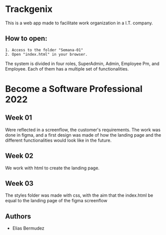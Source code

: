 # Trackgenix
This is a web app made to facilitate work organization in a I.T. company.

## How to open:
```
1. Access to the folder "Semana-01"
2. Open "index.html" in your browser.
```
The system is divided in four roles, SuperAdmin, Admin, Employee Pm, and Employee.
Each of them has a multiple set of functionalities.
# Become a Software Professional 2022

## Week 01
Were reflected in a screenflow, the customer's requirements.
The work was done in figma, and a first design was made of how the landing page and the different functionalities would look like in the future.
## Week 02
We work with html to create the landing page.
## Week 03
The styles folder was made with css, with the aim that the index.html be equal to the landing page of the figma screenflow
## Authors
- Elias Bermudez